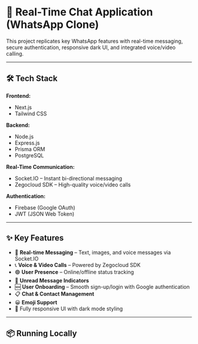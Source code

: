 # 💬 Real-Time Chat Application (WhatsApp Clone)
 
This project replicates key WhatsApp features with real-time messaging, secure authentication, responsive dark UI, and integrated voice/video calling.



---

## 🛠️ Tech Stack

**Frontend:**  
- Next.js  
- Tailwind CSS  

**Backend:**  
- Node.js  
- Express.js  
- Prisma ORM  
- PostgreSQL  

**Real-Time Communication:**  
- Socket.IO – Instant bi-directional messaging  
- Zegocloud SDK – High-quality voice/video calls

**Authentication:**  
- Firebase (Google OAuth)  
- JWT (JSON Web Token)

---

## ✨ Key Features

- 💬 **Real-time Messaging** – Text, images, and voice messages via Socket.IO
- 📞 **Voice & Video Calls** – Powered by Zegocloud SDK
- 🟢 **User Presence** – Online/offline status tracking
- 📩 **Unread Message Indicators**
- 🆕 **User Onboarding** – Smooth sign-up/login with Google authentication
- 📋 **Chat & Contact Management**
- 😀 **Emoji Support**
- 📱 Fully responsive UI with dark mode styling

---

## 📦 Running Locally

